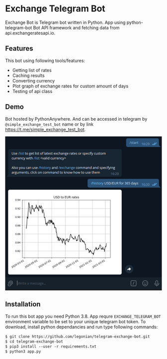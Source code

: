 # Exchange Telegram Bot

Exchange Bot is Telegram bot written in Python. App using python-telegram-bot 
Bot API framework and fetching data from api.exchangeratesapi.io.

## Features

This bot using following tools/features:
+ Getting list of rates
+ Caching results
+ Converting currency
+ Plot graph of exchange rates for custom amount of days
+ Testing of api class

## Demo

Bot hosted by PythonAnywhere. And can be accessed in telegram by 
``@simple_exchange_test_bot`` name or by link 
https://t.me/simple_exchange_test_bot.

<img alt="Example" src="https://raw.githubusercontent.com/legonian/telegram-exchange-bot/main/example.png">

## Installation

To run this bot app you need Python 3.8. App requre ``EXCHANGE_TELEGRAM_BOT``
environment variable to be set to your unique telegram bot token. To download,
install python dependancies and run type following commands:
```
$ git clone https://github.com/legonian/telegram-exchange-bot.git
$ cd telegram-exchange-bot
$ pip3 install --user -r requirements.txt
$ python3 app.py
```